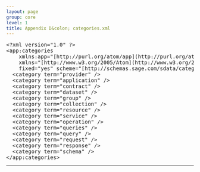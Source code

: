 ```yaml
---
layout: page
group: core
level: 1
title: Appendix D&colon; categories.xml
---
```


<pre xmlns:jx="http://apache.org/cocoon/templates/jx/1.0" xmlns:ns="http://outerx.org/daisy/1.0">&lt;?xml version="1.0" ?&gt;
&lt;app:categories
&nbsp;&nbsp;&nbsp; xmlns:app="[http://purl.org/atom/app](http://purl.org/atom/app)#"
&nbsp;&nbsp;&nbsp; xmlns="[http://www.w3.org/2005/Atom](http://www.w3.org/2005/Atom)"
&nbsp;&nbsp;&nbsp; fixed="yes" scheme="[http://schemas.sage.com/sdata/categories](http://schemas.sage.com/sdata/categories)"&gt;
&nbsp; &lt;category term="provider" /&gt;
&nbsp; &lt;category term="application" /&gt;
&nbsp; &lt;category term="contract" /&gt;
&nbsp; &lt;category term="dataset" /&gt;
&nbsp; &lt;category term="group" /&gt;
&nbsp; &lt;category term="collection" /&gt;
&nbsp; &lt;category term="resource" /&gt;
&nbsp; &lt;category term="service" /&gt;
&nbsp; &lt;category term="operation" /&gt;
&nbsp; &lt;category term="queries" /&gt;
&nbsp; &lt;category term="query" /&gt;
&nbsp; &lt;category term="request" /&gt;
&nbsp; &lt;category term="response" /&gt;
&nbsp; &lt;category term="schema" /&gt;
&lt;/app:categories&gt;</pre>

* * *
